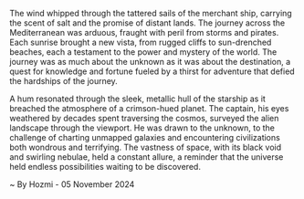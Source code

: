 
The wind whipped through the tattered sails of the merchant ship, carrying the scent of salt and the promise of distant lands.  The journey across the Mediterranean was arduous, fraught with peril from storms and pirates.  Each sunrise brought a new vista, from rugged cliffs to sun-drenched beaches, each a testament to the power and mystery of the world.  The journey was as much about the unknown as it was about the destination, a quest for knowledge and fortune fueled by a thirst for adventure that defied the hardships of the journey. 

A hum resonated through the sleek, metallic hull of the starship as it breached the atmosphere of a crimson-hued planet.  The captain, his eyes weathered by decades spent traversing the cosmos, surveyed the alien landscape through the viewport.  He was drawn to the unknown, to the challenge of charting unmapped galaxies and encountering civilizations both wondrous and terrifying.  The vastness of space, with its black void and swirling nebulae, held a constant allure, a reminder that the universe held endless possibilities waiting to be discovered. 

~ By Hozmi - 05 November 2024
